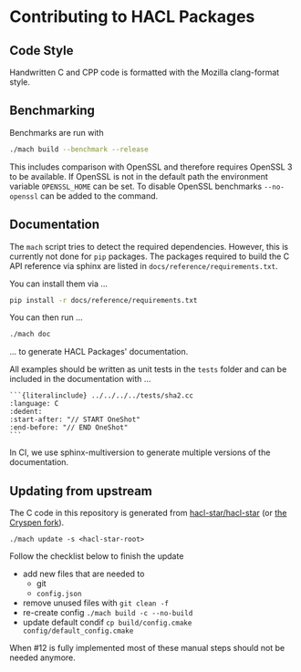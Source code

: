 # Contributing to HACL Packages

## Code Style

Handwritten C and CPP code is formatted with the Mozilla clang-format style.

## Benchmarking

Benchmarks are run with

```bash
./mach build --benchmark --release
```

This includes comparison with OpenSSL and therefore requires OpenSSL 3 to be
available.
If OpenSSL is not in the default path the environment variable `OPENSSL_HOME`
can be set.
To disable OpenSSL benchmarks `--no-openssl` can be added to the command.

## Documentation

The `mach` script tries to detect the required dependencies.
However, this is currently not done for `pip` packages.
The packages required to build the C API reference via sphinx are listed in `docs/reference/requirements.txt`.

You can install them via ...

```sh
pip install -r docs/reference/requirements.txt
```

You can then run ...

```sh
./mach doc
```

... to generate HACL Packages' documentation.

All examples should be written as unit tests in the `tests` folder and can be included in the documentation with ...

	```{literalinclude} ../../../../tests/sha2.cc
	:language: C
	:dedent:
	:start-after: "// START OneShot"
	:end-before: "// END OneShot"
	```
In CI, we use sphinx-multiversion to generate multiple versions of the documentation.

## Updating from upstream
The C code in this repository is generated from [hacl-star/hacl-star] (or [the
Cryspen fork]).

```
./mach update -s <hacl-star-root>
```

Follow the checklist below to finish the update
- add new files that are needed to
  - git
  - `config.json`
- remove unused files with `git clean -f`
- re-create config `./mach build -c --no-build`
- update default condif `cp build/config.cmake config/default_config.cmake`

When #12 is fully implemented most of these manual steps should not be needed anymore.

[hacl-star/hacl-star]: https://github.com/hacl-star/hacl-star
[the Cryspen fork]: https://github.com/cryspen/hacl-star
